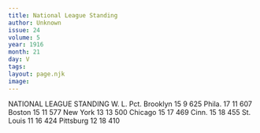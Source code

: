 ```yaml
---
title: National League Standing
author: Unknown
issue: 24
volume: 5
year: 1916
month: 21
day: V
tags:
layout: page.njk
image:
---
```

NATIONAL LEAGUE STANDING   				W. L. Pct.   Brooklyn			15  9  625   Phila. 			17 11 607   Boston			15 11 577   New York			13 13 500   Chicago			15 17 469   Cinn.				15 18 455   St. Louis			11 16 424   Pittsburg			12 18 410   

